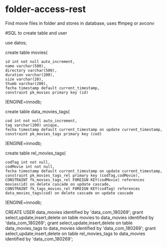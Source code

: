 # folder-access-rest
Find movie files in folder and stores in database, uses ffmpeg or avconv


#SQL to create table and user

use datos;

create table movies(

	id int not null auto_increment,
	name varchar(500),
	directory varchar(500),
	duration varchar(200),
	size varchar(20),
	thumb varchar(200),
	fecha timestamp default current_timestamp,
	constraint pk_movies primary key (id)	
)ENGINE=innodb;


create table data_movies_tags(

	cod int not null auto_increment,
	tag varchar(200) unique,
	fecha timestamp default current_timestamp on update current_timestamp,
	constraint pk_movies_tags primary key (cod)
)ENGINE=innodb;

create table rel_movies_tags(

	codTag int not null,
	codMovie int not null,
	fecha timestamp default current_timestamp on update current_timestamp,
	constraint pk_movies_tags_rel primary key (codTag,codMovie),
	CONSTRAINT fk_movies_tags_rel FOREIGN KEY(codMovie) references movies(id) on delete cascade on update cascade,
	CONSTRAINT fk_tags_movies_rel FOREIGN KEY(codTag) references data_movies_tags(cod) on delete cascade on update cascade
)ENGINE=innodb;



CREATE USER data_movies identified by 'data_com_180269';
grant select,update,insert,delete on table movies to data_movies identified by 'data_com_180269';
grant select,update,insert,delete on table data_movies_tags to data_movies identified by 'data_com_180269';
grant select,update,insert,delete on table rel_movies_tags to data_movies identified by 'data_com_180269';
